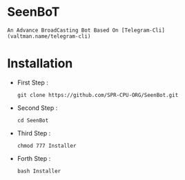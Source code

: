 # SeenBoT
`An Advance BroadCasting Bot Based On [Telegram-Cli](valtman.name/telegram-cli)`

# Installation
- First Step :
  ```
  git clone https://github.com/SPR-CPU-ORG/SeenBot.git
  ```
- Second Step :
  ```
  cd SeenBot
  ```
- Third Step :
  ```
  chmod 777 Installer
  ```
- Forth Step :
  ```
  bash Installer
  ```
